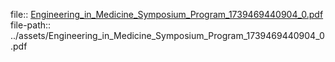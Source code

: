 file:: [Engineering_in_Medicine_Symposium_Program_1739469440904_0.pdf](../assets/Engineering_in_Medicine_Symposium_Program_1739469440904_0.pdf)
file-path:: ../assets/Engineering_in_Medicine_Symposium_Program_1739469440904_0.pdf
